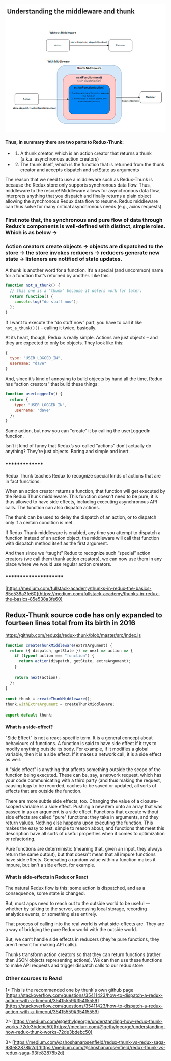 <img src="Redux-Thunk.jpeg">

#### Thus, in summary there are two parts to Redux-Thunk:

- 1. A thunk creator, which is an action creator that returns a thunk (a.k.a. asynchronous action creators)
- 2. The thunk itself, which is the function that is returned from the thunk creator and accepts dispatch and setState as arguments

The reason that we need to use a middleware such as Redux-Thunk is because the Redux store only supports synchronous data flow. Thus, middleware to the rescue! Middleware allows for asynchronous data flow, interprets anything that you dispatch and finally returns a plain object allowing the synchronous Redux data flow to resume. Redux middleware can thus solve for many critical asynchronous needs (e.g., axios requests).

### First note that, the synchronous and pure flow of data through Redux’s components is well-defined with distinct, simple roles. Which is as below ->

### Action creators create objects → objects are dispatched to the store → the store invokes reducers → reducers generate new state → listeners are notified of state updates.

A thunk is another word for a function. It’s a special (and uncommon) name for a function that’s returned by another. Like this:

```js
function not_a_thunk() {
  // this one is a "thunk" because it defers work for later:
  return function() {
    console.log("do stuff now");
  };
}
```

If I want to execute the “do stuff now” part, you have to call it like `not_a_thunk()()` – calling it twice, basically.

At its heart, though, Redux is really simple. Actions are just objects – and they are expected to only be objects. They look like this:

```js
{
  type: "USER_LOGGED_IN",
  username: "dave"
}
```

And, since it’s kind of annoying to build objects by hand all the time, Redux has “action creators” that build these things:

```js
function userLoggedIn() {
  return {
    type: "USER_LOGGED_IN",
    username: "dave"
  };
}
```

Same action, but now you can “create” it by calling the userLoggedIn function.

Isn’t it kind of funny that Redux’s so-called “actions” don’t actually do anything? They’re just objects. Boring and simple and inert.

### **\*\***\*\***\*\***\***\*\***\*\***\*\***

Redux Thunk teaches Redux to recognize special kinds of actions that are in fact functions.

When an action creator returns a function, that function will get executed by the Redux Thunk middleware. This function doesn't need to be pure; it is thus allowed to have side effects, including executing asynchronous API calls. The function can also dispatch actions.

The thunk can be used to delay the dispatch of an action, or to dispatch only if a certain condition is met.

If Redux Thunk middleware is enabled, any time you attempt to dispatch a function instead of an action object, the middleware will call that function with dispatch method itself as the first argument.

And then since we “taught” Redux to recognize such “special” action creators (we call them thunk action creators), we can now use them in any place where we would use regular action creators.

### **\*\***\*\*\*\***\*\***\*\*\*\***\*\***\*\*\*\***\*\***

[https://medium.com/fullstack-academy/thunks-in-redux-the-basics-85e538a3fe60](https://medium.com/fullstack-academy/thunks-in-redux-the-basics-85e538a3fe60)

## Redux-Thunk source code has only expanded to fourteen lines total from its birth in 2016

https://github.com/reduxjs/redux-thunk/blob/master/src/index.js

```js
function createThunkMiddleware(extraArgument) {
  return ({ dispatch, getState }) => next => action => {
    if (typeof action === "function") {
      return action(dispatch, getState, extraArgument);
    }

    return next(action);
  };
}

const thunk = createThunkMiddleware();
thunk.withExtraArgument = createThunkMiddleware;

export default thunk;
```

#### What is a side-effect?

"Side Effect" is not a react-specific term. It is a general concept about behaviours of functions. A function is said to have side effect if it trys to modify anything outside its body. For example, if it modifies a global variable, then it is a side effect. If it makes a network call, it is a side effect as well.

A "side effect" is anything that affects something outside the scope of the function being executed. These can be, say, a network request, which has your code communicating with a third party (and thus making the request, causing logs to be recorded, caches to be saved or updated, all sorts of effects that are outside the function.

There are more subtle side effects, too. Changing the value of a closure-scoped variable is a side effect. Pushing a new item onto an array that was passed in as an argument is a side effect. Functions that execute without side effects are called "pure" functions: they take in arguments, and they return values. Nothing else happens upon executing the function. This makes the easy to test, simple to reason about, and functions that meet this description have all sorts of useful properties when it comes to optimization or refactoring.

Pure functions are deterministic (meaning that, given an input, they always return the same output), but that doesn't mean that all impure functions have side effects. Generating a random value within a function makes it impure, but isn't a side effect, for example.

#### What is side-effects in Redux or React

The natural Redux flow is this: some action is dispatched, and as a consequence, some state is changed.

But, most apps need to reach out to the outside world to be useful — whether by talking to the server, accessing local storage, recording analytics events, or something else entirely.

That process of calling into the real world is what side-effects are. They are a way of bridging the pure Redux world with the outside world.

But, we can’t handle side effects in reducers (they’re pure functions, they aren’t meant for making API calls).

Thunks transform action creators so that they can return functions (rather than JSON objects representing actions). We can then use these functions to make API requests and trigger dispatch calls to our redux store.

### Other sources to Read

1> This is the recommended one by thunk's own github page
[https://stackoverflow.com/questions/35411423/how-to-dispatch-a-redux-action-with-a-timeout/35415559#35415559](https://stackoverflow.com/questions/35411423/how-to-dispatch-a-redux-action-with-a-timeout/35415559#35415559)

2> [https://medium.com/@gethylgeorge/understanding-how-redux-thunk-works-72de3bdebc50](https://medium.com/@gethylgeorge/understanding-how-redux-thunk-works-72de3bdebc50)

3> [https://medium.com/@shoshanarosenfield/redux-thunk-vs-redux-saga-93fe82878b2d](https://medium.com/@shoshanarosenfield/redux-thunk-vs-redux-saga-93fe82878b2d)

